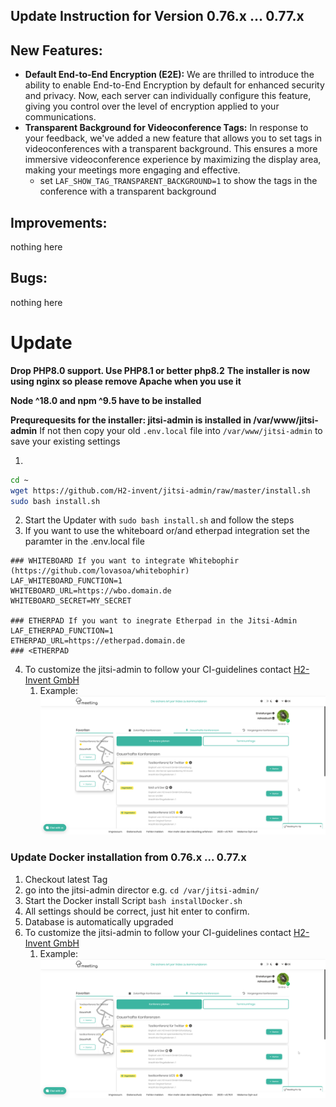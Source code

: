 ## Update Instruction for Version 0.76.x ... 0.77.x


## New Features:
- **Default End-to-End Encryption (E2E):** We are thrilled to introduce the ability to enable End-to-End Encryption by default for enhanced security and privacy. Now, each server can individually configure this feature, giving you control over the level of encryption applied to your communications.
- **Transparent Background for Videoconference Tags:** In response to your feedback, we've added a new feature that allows you to set tags in videoconferences with a transparent background. This ensures a more immersive videoconference experience by maximizing the display area, making your meetings more engaging and effective.
   - set `LAF_SHOW_TAG_TRANSPARENT_BACKGROUND=1` to show the tags in the conference with a transparent background
## Improvements:
nothing here
## Bugs:
nothing here

# Update
__Drop PHP8.0 support. Use PHP8.1 or better php8.2__
__The installer is now using nginx so please remove Apache when you use it__

__Node ^18.0 and npm ^9.5 have to be installed__

__Prequrequesits for the installer: jitsi-admin is installed in /var/www/jitsi-admin__
If not then copy your old `.env.local` file into `/var/www/jitsi-admin` to save your existing settings

1. 
```bash
cd ~
wget https://github.com/H2-invent/jitsi-admin/raw/master/install.sh
sudo bash install.sh
```
2. Start the Updater with `sudo bash install.sh` and follow the steps
3. If you want to use the whiteboard or/and etherpad integration set the paramter in the .env.local file
```
### WHITEBOARD If you want to integrate Whitebophir (https://github.com/lovasoa/whitebophir)
LAF_WHITEBOARD_FUNCTION=1
WHITEBOARD_URL=https://wbo.domain.de
WHITEBOARD_SECRET=MY_SECRET

### ETHERPAD If you want to inegrate Etherpad in the Jitsi-Admin
LAF_ETHERPAD_FUNCTION=1
ETHERPAD_URL=https://etherpad.domain.de
### <ETHERPAD
```
4. To customize the jitsi-admin to follow your CI-guidelines contact [H2-Invent GmbH](mailto:info@h2-invent.com)
    1. Example:![Screenshot customized jitsi-admin](docs/images/screenshot_CI.png)


### Update Docker installation from 0.76.x ... 0.77.x

1. Checkout latest Tag 
2. go into the jitsi-admin director e.g. `cd /var/jitsi-admin/`
3. Start the Docker install Script `bash installDocker.sh`
4. All settings should be correct, just hit enter to confirm.
5. Database is automatically upgraded
6. To customize the jitsi-admin to follow your CI-guidelines contact [H2-Invent GmbH](mailto:info@h2-invent.com)
   1. Example:![Screenshot customized jitsi-admin](docs/images/screenshot_CI.png)

